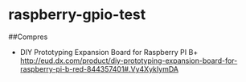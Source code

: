 # raspberry-gpio-test




##Compres

* DIY Prototyping Expansion Board for Raspberry PI B+ http://eud.dx.com/product/diy-prototyping-expansion-board-for-raspberry-pi-b-red-844357401#.Vy4XykIymDA
